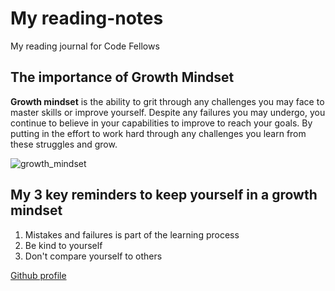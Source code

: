 # My reading-notes
My reading journal for Code Fellows

## The importance of Growth Mindset
**Growth mindset** is the ability to grit through any challenges you may face to master skills or improve yourself. Despite any failures you may undergo, you continue to believe in your capabilities to improve to reach your goals. By putting in the effort to work hard through any challenges you learn from these struggles and grow. 


![growth_mindset](https://user-images.githubusercontent.com/72041281/232587238-0b7211ca-401c-48f0-b067-2a78f1c86181.png)


## My 3 key reminders to keep yourself in a growth mindset
1. Mistakes and failures is part of the learning process
2. Be kind to yourself
3. Don't compare yourself to others



[Github profile](https://github.com/jennisung)
